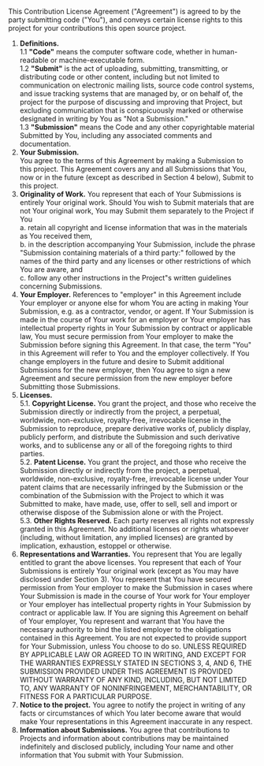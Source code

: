 This Contribution License Agreement ("Agreement") is agreed to by the party submitting code ("You"), and conveys certain license rights to this project for your contributions this open source project.   

1. **Definitions.**  
1.1 **"Code"** means the computer software code, whether in human-readable or machine-executable form.  
1.2 **"Submit"** is the act of uploading, submitting, transmitting, or distributing code or other content, including but not limited to communication on electronic mailing lists, source code control systems, and issue tracking systems that are managed by, or on behalf of, the project for the purpose of discussing and improving that Project, but excluding communication that is conspicuously marked or otherwise designated in writing by You as "Not a Submission."  
1.3 **"Submission"** means the Code and any other copyrightable material Submitted by You, including any associated comments and documentation.  
2. **Your Submission.**  
You agree to the terms of this Agreement by making a Submission to this project. This Agreement covers any and all Submissions that You, now or in the future (except as described in Section 4 below), Submit to this project.  
3. **Originality of Work.** You represent that each of Your Submissions is entirely Your original work. Should You wish to Submit materials that are not Your original work, You may Submit them separately to the Project if You   
a. retain all copyright and license information that was in the materials as You received them,   
b. in the description accompanying Your Submission, include the phrase "Submission containing materials of a third party:" followed by the names of the third party and any licenses or other restrictions of which You are aware, and   
c. follow any other instructions in the Project"s written guidelines concerning Submissions.  
4. **Your Employer.** References to "employer" in this Agreement include Your employer or anyone else for whom You are acting in making Your Submission, e.g. as a contractor, vendor, or agent. If Your Submission is made in the course of Your work for an employer or Your employer has intellectual property rights in Your Submission by contract or applicable law, You must secure permission from Your employer to make the Submission before signing this Agreement. In that case, the term "You" in this Agreement will refer to You and the employer collectively. If You change employers in the future and desire to Submit additional Submissions for the new employer, then You agree to sign a new Agreement and secure permission from the new employer before Submitting those Submissions.  
5. **Licenses.**  
5.1. **Copyright License.** You grant the project, and those who receive the Submission directly or indirectly from the project, a perpetual, worldwide, non-exclusive, royalty-free, irrevocable license in the Submission to reproduce, prepare derivative works of, publicly display, publicly perform, and distribute the Submission and such derivative works, and to sublicense any or all of the foregoing rights to third parties.  
5.2. **Patent License.** You grant the project, and those who receive the Submission directly or indirectly from the project, a perpetual, worldwide, non-exclusive, royalty-free, irrevocable license under Your patent claims that are necessarily infringed by the Submission or the combination of the Submission with the Project to which it was Submitted to make, have made, use, offer to sell, sell and import or otherwise dispose of the Submission alone or with the Project.  
5.3. **Other Rights Reserved.** Each party reserves all rights not expressly granted in this Agreement. No additional licenses or rights whatsoever (including, without limitation, any implied licenses) are granted by implication, exhaustion, estoppel or otherwise. 
6. **Representations and Warranties.** You represent that You are legally entitled to grant the above licenses. You represent that each of Your Submissions is entirely Your original work (except as You may have disclosed under Section 3). You represent that You have secured permission from Your employer to make the Submission in cases where Your Submission is made in the course of Your work for Your employer or Your employer has intellectual property rights in Your Submission by contract or applicable law. If You are signing this Agreement on behalf of Your employer, You represent and warrant that You have the necessary authority to bind the listed employer to the obligations contained in this Agreement. You are not expected to provide support for Your Submission, unless You choose to do so. UNLESS REQUIRED BY APPLICABLE LAW OR AGREED TO IN WRITING, AND EXCEPT FOR THE WARRANTIES EXPRESSLY STATED IN SECTIONS 3, 4, AND 6, THE SUBMISSION PROVIDED UNDER THIS AGREEMENT IS PROVIDED WITHOUT WARRANTY OF ANY KIND, INCLUDING, BUT NOT LIMITED TO, ANY WARRANTY OF NONINFRINGEMENT, MERCHANTABILITY, OR FITNESS FOR A PARTICULAR PURPOSE.  
7. **Notice to the project.** You agree to notify the project in writing of any facts or circumstances of which You later become aware that would make Your representations in this Agreement inaccurate in any respect.  
8. **Information about Submissions.** You agree that contributions to Projects and information about contributions may be maintained indefinitely and disclosed publicly, including Your name and other information that You submit with Your Submission.   